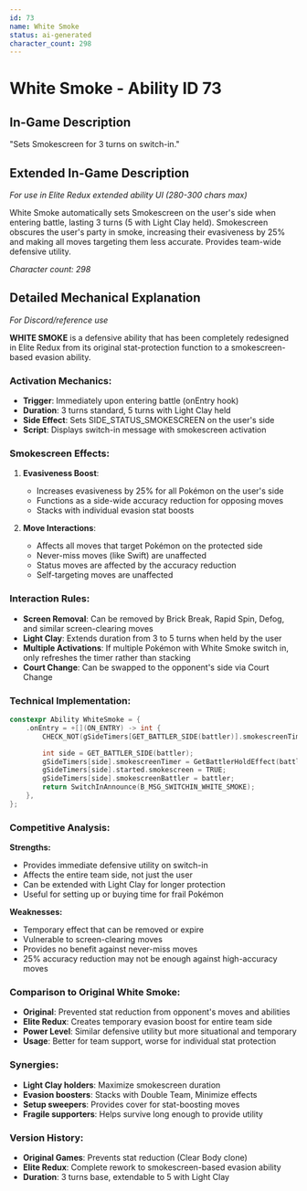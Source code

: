 ```yaml
---
id: 73
name: White Smoke
status: ai-generated
character_count: 298
---
```


# White Smoke - Ability ID 73

## In-Game Description
"Sets Smokescreen for 3 turns on switch-in."

## Extended In-Game Description
*For use in Elite Redux extended ability UI (280-300 chars max)*

White Smoke automatically sets Smokescreen on the user's side when entering battle, lasting 3 turns (5 with Light Clay held). Smokescreen obscures the user's party in smoke, increasing their evasiveness by 25% and making all moves targeting them less accurate. Provides team-wide defensive utility.

*Character count: 298*

## Detailed Mechanical Explanation
*For Discord/reference use*

**WHITE SMOKE** is a defensive ability that has been completely redesigned in Elite Redux from its original stat-protection function to a smokescreen-based evasion ability.

### Activation Mechanics:
- **Trigger**: Immediately upon entering battle (onEntry hook)
- **Duration**: 3 turns standard, 5 turns with Light Clay held
- **Side Effect**: Sets SIDE_STATUS_SMOKESCREEN on the user's side
- **Script**: Displays switch-in message with smokescreen activation

### Smokescreen Effects:
1. **Evasiveness Boost**:
   - Increases evasiveness by 25% for all Pokémon on the user's side
   - Functions as a side-wide accuracy reduction for opposing moves
   - Stacks with individual evasion stat boosts

2. **Move Interactions**:
   - Affects all moves that target Pokémon on the protected side
   - Never-miss moves (like Swift) are unaffected
   - Status moves are affected by the accuracy reduction
   - Self-targeting moves are unaffected

### Interaction Rules:
- **Screen Removal**: Can be removed by Brick Break, Rapid Spin, Defog, and similar screen-clearing moves
- **Light Clay**: Extends duration from 3 to 5 turns when held by the user
- **Multiple Activations**: If multiple Pokémon with White Smoke switch in, only refreshes the timer rather than stacking
- **Court Change**: Can be swapped to the opponent's side via Court Change

### Technical Implementation:
```c
constexpr Ability WhiteSmoke = {
    .onEntry = +[](ON_ENTRY) -> int {
        CHECK_NOT(gSideTimers[GET_BATTLER_SIDE(battler)].smokescreenTimer)

        int side = GET_BATTLER_SIDE(battler);
        gSideTimers[side].smokescreenTimer = GetBattlerHoldEffect(battler, TRUE) == ITEM_LIGHT_CLAY ? SCREEN_DURATION : SCREEN_DURATION_SHORT;
        gSideTimers[side].started.smokescreen = TRUE;
        gSideTimers[side].smokescreenBattler = battler;
        return SwitchInAnnounce(B_MSG_SWITCHIN_WHITE_SMOKE);
    },
};
```

### Competitive Analysis:
**Strengths:**
- Provides immediate defensive utility on switch-in
- Affects the entire team side, not just the user
- Can be extended with Light Clay for longer protection
- Useful for setting up or buying time for frail Pokémon

**Weaknesses:**
- Temporary effect that can be removed or expire
- Vulnerable to screen-clearing moves
- Provides no benefit against never-miss moves
- 25% accuracy reduction may not be enough against high-accuracy moves

### Comparison to Original White Smoke:
- **Original**: Prevented stat reduction from opponent's moves and abilities
- **Elite Redux**: Creates temporary evasion boost for entire team side
- **Power Level**: Similar defensive utility but more situational and temporary
- **Usage**: Better for team support, worse for individual stat protection

### Synergies:
- **Light Clay holders**: Maximize smokescreen duration
- **Evasion boosters**: Stacks with Double Team, Minimize effects
- **Setup sweepers**: Provides cover for stat-boosting moves
- **Fragile supporters**: Helps survive long enough to provide utility

### Version History:
- **Original Games**: Prevents stat reduction (Clear Body clone)
- **Elite Redux**: Complete rework to smokescreen-based evasion ability
- **Duration**: 3 turns base, extendable to 5 with Light Clay
